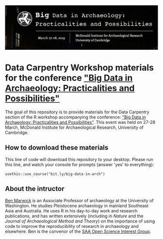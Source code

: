 ![](conf-banner.png)

# Data Carpentry Workshop materials for the conference ["Big Data in Archaeology: Practicalities and Possibilities"](https://erikgjesfjeld.wixsite.com/big-data-archaeology)


The goal of this repository is to provide materials for the Data Carpentry section of the R workshop accompanying the conference: ["Big Data in Archaeology: Practicalities and Possibilities"](https://erikgjesfjeld.wixsite.com/big-data-archaeology). This event was held on 27-28 March, McDonald Institute for Archaeological Research, University of Cambridge.

## How to download these materials

This line of code will download this repository to your desktop. Please run this line, and watch your console for prompts (answer 'yes' to everything):

```
usethis::use_course("bit.ly/big-data-in-arch")
```

## About the intructor 

[Ben Marwick](http://faculty.washington.edu/bmarwick/) is an Associate Professor of archaeology at the University of Washington. He studies Pleistocene archaeology in mainland Southeast Asia and Australia. He uses R in his day-to-day work and research publications, and has written extensively (including in _Nature_ and the _Journal of Archaeological Method and Theory_) on the importance of using code to improve the reproducibility of research in archaeology and elsewhere. Ben is the convenor of the [SAA Open Science Interest Group](https://osf.io/2dfhz/wiki/home/).



